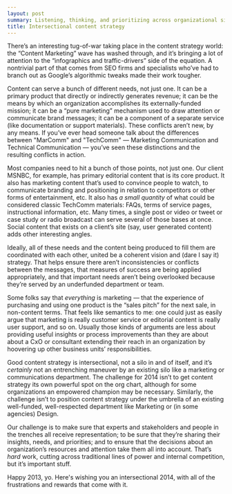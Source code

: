 ```yaml
---
layout: post
summary: Listening, thinking, and prioritizing across organizational silos is harder than building new ones, but it's what we need.
title: Intersectional content strategy
---
```

There’s an interesting tug-of-war taking place in the content strategy world: the “Content Marketing” wave has washed through, and it’s bringing a lot of attention to the “infographics and traffic-drivers” side of the equation. A nontrivial part of that comes from SEO firms and specialists who’ve had to branch out as Google’s algorithmic tweaks made their work tougher.

Content can serve a bunch of different needs, not just one. It can be a primary product that directly or indirectly generates revenue; it can be the means by which an organization accomplishes its externally-funded mission; it can be a “pure marketing” mechanism used to draw attention or communicate brand messages; it can be a component of a separate service (like documentation or support materials). These conflicts aren’t new, by any means. If you’ve ever head someone talk about the differences between "MarComm" and "TechComm" — Marketing Communication and Technical Communication — you’ve seen these distinctions and the resulting conflicts in action.

Most companies need to hit a bunch of those points, not just one. Our client MSNBC, for example, has primary editorial content that is its core product. It also has marketing content that’s used to convince people to watch, to communicate branding and positioning in relation to competitors or other forms of entertainment, etc. It also has *a small quantity* of what could be considered classic TechComm materials: FAQs, terms of service pages, instructional information, etc. Many times, a single post or video or tweet or case study or radio broadcast can serve several of those bases at once. Social content that exists on a client’s site (say, user generated content) adds other interesting angles.

Ideally, all of these needs and the content being produced to fill them are coordinated with each other, united be a coherent vision and (dare I say it) strategy. That helps ensure there aren’t inconsistencies or conflicts between the messages, that measures of success are being applied appropriately, and that important needs aren’t being overlooked because they’re served by an underfunded department or team.

Some folks say that *everything* is marketing — that the experience of purchasing and using one product is the “sales pitch” for the next sale, in non-content terms. That feels like semantics to me: one could just as easily argue that marketing is really customer service or editorial content is really user support, and so on. Usually those kinds of arguments are less about providing useful insights or process improvements than they are about about a CxO or consultant extending their reach in an organization by hoovering up other business units’ responsibilities.

Good content strategy is intersectional, not a silo in and of itself, and it’s *certainly* not an entrenching maneuver by an existing silo like a marketing or communications department. The challenge for 2014 isn’t to get content strategy its own powerful spot on the org chart, although for some organizations an empowered champion may be necessary. Similarly, the challenge isn’t to position content strategy under the umbrella of an existing well-funded, well-respected department like Marketing or (in some agencies) Design.

Our challenge is to make sure that experts and stakeholders and people in the trenches all receive representation; to be sure that they’re sharing their insights, needs, and priorities; and to ensure that the decisions about an organization’s resources and attention take them all into account. That’s *hard* work, cutting across traditional lines of power and internal competition, but it’s important stuff.

Happy 2013, yo. Here's wishing you an intersectional 2014, with all of the frustrations and rewards that come with it.

